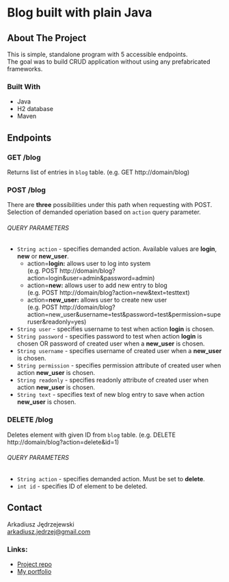 # Blog built with plain Java

## About The Project

This is simple, standalone program with 5 accessible endpoints.\
The goal was to build CRUD application without using any prefabricated frameworks.

### Built With
* Java
* H2 database
* Maven

## Endpoints

### GET /blog
Returns list of entries in `blog` table. (e.g. GET http://domain/blog)

### POST /blog
There are **three** possibilities under this path when requesting with POST.\
Selection of demanded operiation based on `action` query parameter.

###### QUERY PARAMETERS
- `String action` - specifies demanded action. Available values are **login**, **new** or **new_user**.
  - action=**login:** allows user to log into system\
   (e.g. POST http://domain/blog?action=login&user=admin&password=admin)
  - action=**new:** allows user to add new entry to blog\
  (e.g. POST http://domain/blog?action=new&text=testtext)
  - action=**new_user:** allows user to create new user\
  (e.g. POST http://domain/blog?action=new_user&username=test&password=test&permission=superuser&readonly=yes)
- `String user` - specifies username to test when action **login** is chosen.
- `String password` - specifies password to test when action **login** is chosen OR password of created user when a **new_user** is chosen.
- `String username` - specifies username of created user when a **new_user** is chosen.
- `String permission` - specifies permission attribute of created user when action **new_user** is chosen.
- `String readonly` - specifies readonly attribute of created user when action **new_user** is chosen.
- `String text` - specifies text of new blog entry to save when action **new_user** is chosen.

### DELETE /blog
Deletes element with given ID from `blog` table. (e.g. DELETE http://domain/blog?action=delete&id=1)

###### QUERY PARAMETERS
- `String action` - specifies demanded action. Must be set to **delete**.
- `int id` - specifies ID of element to be deleted.


## Contact

Arkadiusz Jędrzejewski\
arkadiusz.jedrzej@gmail.com

### Links:
* [Project repo](https://github.com/Arkodiusz/blog)
* [My portfolio](https://arkodiusz.github.io)
